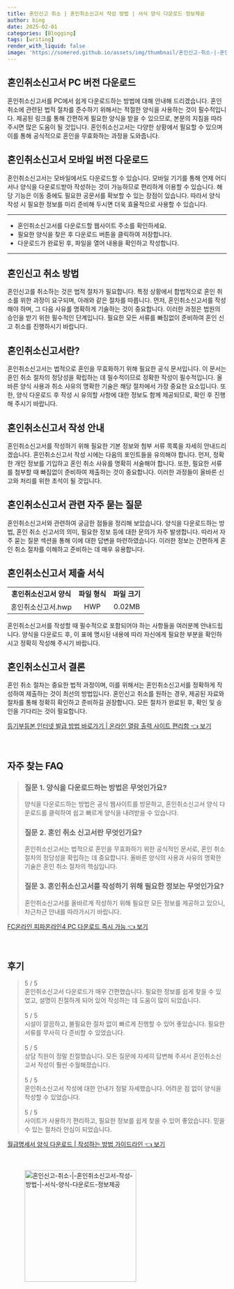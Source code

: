 ```yaml
---
title: 혼인신고 취소 | 혼인취소신고서 작성 방법 | 서식 양식 다운로드 정보제공
author: bing
date: 2025-02-01
categories: [Blogging]
tags: [writing]
render_with_liquid: false
image: 'https://somered.github.io/assets/img/thumbnail/혼인신고-취소-|-혼인취소신고서-작성-방법-|-서식-양식-다운로드-정보제공.webp'
---
```



<h2 id='혼인취소신고서-다운로드'>혼인취소신고서 PC 버전 다운로드</h2>

<p>혼인취소신고서를 PC에서 쉽게 다운로드하는 방법에 대해 안내해 드리겠습니다. 혼인 취소에 관련된 법적 절차를 준수하기 위해서는 적절한 양식을 사용하는 것이 필수적입니다. 제공된 링크를 통해 간편하게 필요한 양식을 받을 수 있으므로, 본문의 지침을 따라주시면 많은 도움이 될 것입니다. 혼인취소신고서는 다양한 상황에서 필요할 수 있으며 이를 통해 공식적으로 혼인을 무효화하는 과정을 도와줍니다.</p>

<h2 id='모바일-버전다운로드'>혼인취소신고서 모바일 버전 다운로드</h2>

<p>혼인취소신고서는 모바일에서도 다운로드할 수 있습니다. 모바일 기기를 통해 언제 어디서나 양식을 다운로드받아 작성하는 것이 가능하므로 편리하게 이용할 수 있습니다. 해당 기능은 이동 중에도 필요한 공문서를 확보할 수 있는 장점이 있습니다. 따라서 양식 작성 시 필요한 정보를 미리 준비해 두시면 더욱 효율적으로 사용할 수 있습니다.</p>

<hr />

<ul>
    <li>혼인취소신고서를 다운로드할 웹사이트 주소를 확인하세요.</li>
    <li>필요한 양식을 찾은 후 다운로드 버튼을 클릭하여 저장합니다.</li>
    <li>다운로드가 완료된 후, 파일을 열어 내용을 확인하고 작성합니다.</li>
</ul>

<hr />

<h2 id='혼인신고-취소-방법'>혼인신고 취소 방법</h2>

<p>혼인신고를 취소하는 것은 법적 절차가 필요합니다. 특정 상황에서 합법적으로 혼인 취소를 위한 과정이 요구되며, 아래와 같은 절차를 따릅니다. 먼저, 혼인취소신고서를 작성해야 하며, 그 다음 사유를 명확하게 기술하는 것이 중요합니다. 이러한 과정은 법원의 승인을 받기 위한 필수적인 단계입니다. 필요한 모든 서류를 빠짐없이 준비하여 혼인 신고 취소를 진행하시기 바랍니다.</p>

<h2 id='혼인취소신고서-정의'>혼인취소신고서란?</h2>

<p>혼인취소신고서는 법적으로 혼인을 무효화하기 위해 필요한 공식 문서입니다. 이 문서는 혼인 취소 절차의 정당성을 확립하는 데 필수적이므로 정확한 작성이 필수적입니다. 올바른 양식 사용과 취소 사유의 명확한 기술은 해당 절차에서 가장 중요한 요소입니다. 또한, 양식 다운로드 후 작성 시 유의할 사항에 대한 정보도 함께 제공되므로, 확인 후 진행해 주시기 바랍니다.</p>

<h2 id='혼인취소신고서-작성'>혼인취소신고서 작성 안내</h2>

<p>혼인취소신고서를 작성하기 위해 필요한 기본 정보와 첨부 서류 목록을 자세히 안내드리겠습니다. 혼인취소신고서 작성 시에는 다음의 포인트들을 유의해야 합니다. 먼저, 정확한 개인 정보를 기입하고 혼인 취소 사유를 명확히 서술해야 합니다. 또한, 필요한 서류를 첨부할 때 빠짐없이 준비하여 제출하는 것이 중요합니다. 이러한 과정들이 올바른 신고와 처리를 위한 초석이 될 것입니다.</p>

<h2 id='혼인취소신고서-자주-묻는-질문'>혼인취소신고서 관련 자주 묻는 질문</h2>

<p>혼인취소신고서와 관련하여 궁금한 점들을 정리해 보았습니다. 양식을 다운로드하는 방법, 혼인 취소 신고서의 의미, 필요한 정보 등에 대한 문의가 자주 발생합니다. 따라서 자주 묻는 질문 섹션을 통해 이에 대한 답변을 마련하였습니다. 이러한 정보는 간편하게 혼인 취소 절차를 이해하고 준비하는 데 매우 유용합니다.</p>

<h2 id='혼인취소신고서-제출서식'>혼인취소신고서 제출 서식</h2>

<table>
    <tr>
        <td style="text-align: center; height: 17px;"><b>혼인취소신고서 양식</b></td>
        <td style="text-align: center; height: 17px;"><b>파일 형식</b></td>
        <td style="text-align: center; height: 17px;"><b>파일 크기</b></td>
    </tr>
    <tr>
        <td style="text-align: center; height: 17px;">혼인취소신고서.hwp</td>
        <td style="text-align: center; height: 17px;">HWP</td>
        <td style="text-align: center; height: 17px;">0.02MB</td>
    </tr>
</table>

<p>혼인취소신고서를 작성할 때 필수적으로 포함되어야 하는 사항들을 여러분께 안내드립니다. 양식을 다운로드 후, 이 표에 명시된 내용에 따라 자신에게 필요한 부분을 확인하시고 정확히 작성해 주시기 바랍니다.</p>

<h2 id='혼인취소신고서-결론'>혼인취소신고서 결론</h2>

<p>혼인 취소 절차는 중요한 법적 과정이며, 이를 위해서는 혼인취소신고서를 정확하게 작성하여 제출하는 것이 최선의 방법입니다. 혼인신고 취소를 원하는 경우, 제공된 자료와 절차를 통해 정확히 확인하고 준비하길 권장합니다. 모든 절차가 완료된 후, 확인 및 승인을 기다리는 것이 필요합니다.</p>


<p><a class="click-button" title="등기부등본 인터넷 발급 방법 바로가기 | 온라인 열람 출력 사이트 편리함" href="https://somered.github.io/posts/%EB%93%B1%EA%B8%B0%EB%B6%80%EB%93%B1%EB%B3%B8-%EC%9D%B8%ED%84%B0%EB%84%B7-%EB%B0%9C%EA%B8%89-%EB%B0%A9%EB%B2%95-%EB%B0%94%EB%A1%9C%EA%B0%80%EA%B8%B0-%EC%98%A8%EB%9D%BC%EC%9D%B8-%EC%97%B4%EB%9E%8C-%EC%B6%9C%EB%A0%A5-%EC%82%AC%EC%9D%B4%ED%8A%B8-%ED%8E%B8%EB%A6%AC%ED%95%A8/" rel="dofollow">등기부등본 인터넷 발급 방법 바로가기 | 온라인 열람 출력 사이트 편리함 👈 보기</a></p><br>
<h2 id='자주_찾는_FAQ'>자주 찾는 FAQ</h2>
<div itemscope="" itemtype="https://schema.org/FAQPage"> 
<blockquote> 
<div itemscope="" itemprop="mainEntity" itemtype="https://schema.org/Question"> 
<h3 itemprop="name">질문 1. 양식을 다운로드하는 방법은 무엇인가요?</h3> 
<div itemscope="" itemprop="acceptedAnswer" itemtype="https://schema.org/Answer"> 
<span itemprop="text"> 
<p>양식을 다운로드하는 방법은 공식 웹사이트를 방문하고, 혼인취소신고서 양식 다운로드를 클릭하여 쉽고 빠르게 양식을 내려받을 수 있습니다.</p> 
</span> 
</div> 
</div> 
<div itemscope="" itemprop="mainEntity" itemtype="https://schema.org/Question"> 
<h3 itemprop="name">질문 2. 혼인 취소 신고서란 무엇인가요?</h3> 
<div itemscope="" itemprop="acceptedAnswer" itemtype="https://schema.org/Answer"> 
<span itemprop="text"> 
<p>혼인취소신고서는 법적으로 혼인을 무효화하기 위한 공식적인 문서로, 혼인 취소 절차의 정당성을 확립하는 데 중요합니다. 올바른 양식의 사용과 사유의 명확한 기술은 혼인 취소 절차의 핵심입니다.</p> 
</span> 
</div> 
</div> 
<div itemscope="" itemprop="mainEntity" itemtype="https://schema.org/Question"> 
<h3 itemprop="name">질문 3. 혼인취소신고서를 작성하기 위해 필요한 정보는 무엇인가요?</h3> 
<div itemscope="" itemprop="acceptedAnswer" itemtype="https://schema.org/Answer"> 
<span itemprop="text"> 
<p>혼인취소신고서를 올바르게 작성하기 위해 필요한 모든 정보를 제공하고 있으니, 차근차근 안내를 따라가시기 바랍니다.</p> 
</span> 
</div> 
</div> 
</blockquote> 
</div>
<p><a class="click-button" title="FC온라인 피파온라인4 PC 다운로드 즉시 가능" href="https://somered.github.io/posts/FC%EC%98%A8%EB%9D%BC%EC%9D%B8-%ED%94%BC%ED%8C%8C%EC%98%A8%EB%9D%BC%EC%9D%B84-PC-%EB%8B%A4%EC%9A%B4%EB%A1%9C%EB%93%9C-%EC%A6%89%EC%8B%9C-%EA%B0%80%EB%8A%A5/" rel="dofollow">FC온라인 피파온라인4 PC 다운로드 즉시 가능 👈 보기</a></p><br>
<h2 id='후기'>후기</h2>
<div itemscope itemtype="https://schema.org/Product">
  <blockquote>
  <div itemprop="review" itemscope itemtype="https://schema.org/Review">
      <div itemprop="reviewRating" itemscope itemtype="https://schema.org/Rating"> <span itemprop="ratingValue">5</span> / <span itemprop="bestRating">5</span> </div>
      <span itemprop="reviewBody">혼인취소신고서 다운로드가 매우 간편했습니다. 필요한 정보를 쉽게 찾을 수 있었고, 설명이 친절하게 되어 있어 작성하는 데 도움이 많이 되었습니다.</span>
  </div>
  <br>
  <div itemprop="review" itemscope itemtype="https://schema.org/Review">
      <div itemprop="reviewRating" itemscope itemtype="https://schema.org/Rating"> <span itemprop="ratingValue">5</span> / <span itemprop="bestRating">5</span> </div>
      <span itemprop="reviewBody">시설이 깔끔하고, 불필요한 절차 없이 빠르게 진행할 수 있어 좋았습니다. 필요한 서류를 무사히 다 준비할 수 있었습니다.</span>
  </div>
  <br>
  <div itemprop="review" itemscope itemtype="https://schema.org/Review">
      <div itemprop="reviewRating" itemscope itemtype="https://schema.org/Rating"> <span itemprop="ratingValue">5</span> / <span itemprop="bestRating">5</span> </div>
      <span itemprop="reviewBody">상담 직원이 정말 친절했습니다. 모든 질문에 자세히 답변해 주셔서 혼인취소신고서 작성이 훨씬 수월해졌습니다.</span>
  </div>
  <br>
  <div itemprop="review" itemscope itemtype="https://schema.org/Review">
      <div itemprop="reviewRating" itemscope itemtype="https://schema.org/Rating"> <span itemprop="ratingValue">5</span> / <span itemprop="bestRating">5</span> </div>
      <span itemprop="reviewBody">혼인취소신고서 작성에 대한 안내가 정말 자세했습니다. 어려운 점 없이 양식을 작성할 수 있었습니다.</span>
  </div>
  <br>
  <div itemprop="review" itemscope itemtype="https://schema.org/Review">
      <div itemprop="reviewRating" itemscope itemtype="https://schema.org/Rating"> <span itemprop="ratingValue">5</span> / <span itemprop="bestRating">5</span> </div>
      <span itemprop="reviewBody">사이트가 사용하기 편리하고, 필요한 정보를 쉽게 찾을 수 있어 좋았습니다. 믿을 수 있는 절차라 안심이 되었습니다.</span>
  </div>
  </blockquote>
</div>
<p><a class="click-button" title="월급명세서 양식 다운로드 | 작성하는 방법 가이드라인" href="https://somered.github.io/posts/%EC%9B%94%EA%B8%89%EB%AA%85%EC%84%B8%EC%84%9C-%EC%96%91%EC%8B%9D-%EB%8B%A4%EC%9A%B4%EB%A1%9C%EB%93%9C-%EC%9E%91%EC%84%B1%ED%95%98%EB%8A%94-%EB%B0%A9%EB%B2%95-%EA%B0%80%EC%9D%B4%EB%93%9C%EB%9D%BC%EC%9D%B8/" rel="dofollow">월급명세서 양식 다운로드 | 작성하는 방법 가이드라인 👈 보기</a></p><br>
<figure class="image"><img src="https://somered.github.io/assets/img/thumbnail/혼인신고-취소-|-혼인취소신고서-작성-방법-|-서식-양식-다운로드-정보제공.webp" alt="혼인신고-취소-|-혼인취소신고서-작성-방법-|-서식-양식-다운로드-정보제공" width="256" height="256"></figure>